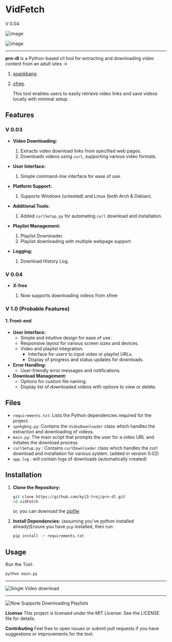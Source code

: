 # VidFetch

V 0.04

 ![image](https://github.com/user-attachments/assets/f948b72d-da6c-494e-b0a3-522d6cc36de8)

 ![image](https://github.com/user-attachments/assets/873c8ec4-cc04-4e15-9a9e-51c5ed1be061)


___

**prn-dl** is a Python-based cli tool for extracting and downloading video content from an adult sites -> 

1. [spankbang](https://spankbang.com).
2. [xfree](https://www.xfree.com).

   This tool enables users to easily retrieve video links and save videos locally with minimal setup.

## Features

### V 0.03

* **Video Downloading:**

  
  1. Extracts video download links from specified web pages.
  2. Downloads videos using `curl`, supporting various video formats.
* **User Interface:**
  1. Simple command-line interface for ease of use.
* **Platform Support:**
  1. Supports Windows (untested) and Linux (both Arch & Debian).
* **Additional Tools:**
  1. Added `curlSetup.py` for automating `curl` download and installation.
* **Playlist Management:**
  1. Playlist Downloader.
  2. Playlist downloading with multiple webpage support.
* **Logging:**
  1. Download History Log.

### V 0.04

* **X-free**
  
  1. Now supports downloading videos from xfree

### V 1.0 (Probable Features)

#### 1. Front-end

* **User Interface:**
  * Simple and intuitive design for ease of use.
  * Responsive layout for various screen sizes and devices.
  * Video and playlist integration:
    * Interface for users to input video or playlist URLs.
    * Display of progress and status updates for downloads.
* **Error Handling:**
  * User-friendly error messages and notifications.
* **Download Management:**
  * Options for custom file naming.
  * Display list of downloaded videos with options to view or delete.


## Files

* `requirements.txt`: Lists the Python dependencies required for the project.
* `spnkgbng.py`: Contains the `VideoDownloader` class which handles the extraction and downloading of videos.
* `main.py`: The main script that prompts the user for a video URL and initiates the download process.
* `curlSetup.py` : Contains `curlDownloader` class which handles the curl download and installation for various system. (added in version 0.02)
* `app.log` : will contain logs of downloads (automatically created)

## Installation


1. **Clone the Repository:**

   ```bash
   git clone https://github.com/ky13-troj/prn-dl.git
   cd vidFetch
   ```

   or, you can downoad the [zipfile](https://github.com/ky13-troj/prn-dl/archive/refs/heads/main.zip)
2. **Install Dependencies:**
   (assuming you've python installed already)Ensure you have `pip` installed, then run:

   ```bash
   pip install -r requirements.txt
   ```

## Usage

Run the Tool:

```bash
python main.py
```


___

 ![Single Video download](https://github.com/user-attachments/assets/4a307e8a-8401-4ee6-bab8-415800759465)



___


 ![Now Supports Downloading Playlists](https://github.com/user-attachments/assets/8184ce6e-faae-44e0-90a1-b467d78417fe)

**License**
This project is licensed under the MIT License. See the LICENSE file for details.

**Contributing**
Feel free to open issues or submit pull requests if you have suggestions or improvements for the tool.
